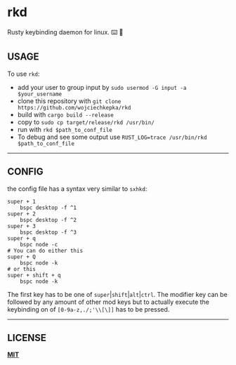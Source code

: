 # rkd 
Rusty keybinding daemon for linux. ⌨️ 🦀


## USAGE
To use `rkd`:
 - add your user to group input by `sudo usermod -G input -a $your_username`
 - clone this repository with `git clone https://github.com/wojciechkepka/rkd`
 - build with `cargo build --release`
 - copy to `sudo cp target/release/rkd /usr/bin/`
 - run with `rkd $path_to_conf_file`
 - To debug and see some output use `RUST_LOG=trace /usr/bin/rkd $path_to_conf_file`
---
## CONFIG
the config file has a syntax very similar to `sxhkd`:
```
super + 1
	bspc desktop -f ^1
super + 2
	bspc desktop -f ^2
super + 3
	bspc desktop -f ^3
super + q
	bspc node -c
# You can do either this
super + Q
	bspc node -k
# or this
super + shift + q
	bspc node -k

```
The first key has to be one of `super`|`shift`|`alt`|`ctrl`. The modifier key can be followed by any amount of other mod keys but to actually execute the keybinding on of `[0-9a-z,./;'\\[\]]` has to be pressed.

---
## LICENSE
[**MIT**](https://github.com/wojciechkepka/rkd/blob/master/LICENSE)

